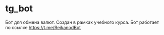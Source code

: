 # tg_bot
Бот для обмена валют. Создан в рамках учебного курса.
Бот работает по ссылке https://t.me/ReikanodBot
